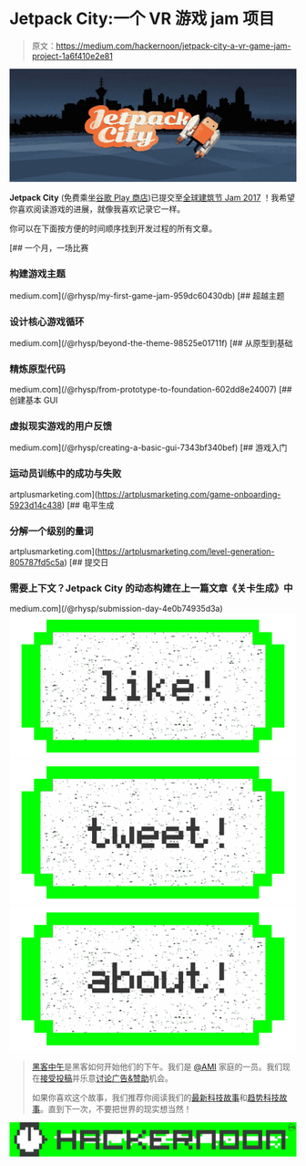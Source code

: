 # Jetpack City:一个 VR 游戏 jam 项目

> 原文：<https://medium.com/hackernoon/jetpack-city-a-vr-game-jam-project-1a6f410e2e81>

![](img/bd4ba52fbcddd0f148d8ef1068c1f2e6.png)

**Jetpack City** (免费乘坐[谷歌 Play 商店](https://play.google.com/store/apps/details?id=com.OldFort.JetpackCity))已提交至[全球建筑节 Jam 2017](https://itch.io/jam/global-archiact-jam/rate/121225) ！我希望你喜欢阅读游戏的进展，就像我喜欢记录它一样。

你可以在下面按方便的时间顺序找到开发过程的所有文章。

[](/@rhysp/my-first-game-jam-959dc60430db) [## 一个月，一场比赛

### 构建游戏主题

medium.com](/@rhysp/my-first-game-jam-959dc60430db) [](/@rhysp/beyond-the-theme-98525e01711f) [## 超越主题

### 设计核心游戏循环

medium.com](/@rhysp/beyond-the-theme-98525e01711f) [](/@rhysp/from-prototype-to-foundation-602dd8e24007) [## 从原型到基础

### 精炼原型代码

medium.com](/@rhysp/from-prototype-to-foundation-602dd8e24007) [](/@rhysp/creating-a-basic-gui-7343bf340bef) [## 创建基本 GUI

### 虚拟现实游戏的用户反馈

medium.com](/@rhysp/creating-a-basic-gui-7343bf340bef) [](https://artplusmarketing.com/game-onboarding-5923d14c438) [## 游戏入门

### 运动员训练中的成功与失败

artplusmarketing.com](https://artplusmarketing.com/game-onboarding-5923d14c438) [](https://artplusmarketing.com/level-generation-805787fd5c5a) [## 电平生成

### 分解一个级别的量词

artplusmarketing.com](https://artplusmarketing.com/level-generation-805787fd5c5a) [](/@rhysp/submission-day-4e0b74935d3a) [## 提交日

### 需要上下文？Jetpack City 的动态构建在上一篇文章《关卡生成》中

medium.com](/@rhysp/submission-day-4e0b74935d3a) [![](img/50ef4044ecd4e250b5d50f368b775d38.png)](http://bit.ly/HackernoonFB)[![](img/979d9a46439d5aebbdcdca574e21dc81.png)](https://goo.gl/k7XYbx)[![](img/2930ba6bd2c12218fdbbf7e02c8746ff.png)](https://goo.gl/4ofytp)

> [黑客中午](http://bit.ly/Hackernoon)是黑客如何开始他们的下午。我们是 [@AMI](http://bit.ly/atAMIatAMI) 家庭的一员。我们现在[接受投稿](http://bit.ly/hackernoonsubmission)并乐意[讨论广告&赞助](mailto:partners@amipublications.com)机会。
> 
> 如果你喜欢这个故事，我们推荐你阅读我们的[最新科技故事](http://bit.ly/hackernoonlatestt)和[趋势科技故事](https://hackernoon.com/trending)。直到下一次，不要把世界的现实想当然！

![](img/be0ca55ba73a573dce11effb2ee80d56.png)